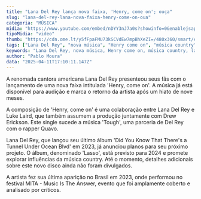 ```yaml
---
title: "Lana Del Rey lança nova faixa, 'Henry, come on'; ouça"
slug: "lana-del-rey-lana-nova-faixa-henry-come-on-oua"
categoria: "MÚSICA"
midia: "https://www.youtube.com/embed/nDYY3nJ7a0s?showinfo=0&enablejsapi=1"
tipoMidia: "video"
thumb: "https://cdn.ome.lt/y5fFpaFMU73kSCVdEw7mpBhXeZI=/480x360/smart/extras/conteudos/omelete_THUMB_-_2025-04-11T135125.350.png"
tags: ["Lana Del Rey", "nova música", "Henry come on", "música country", "lançamento de single", "colaboração musical", "Luke Laird", "Drew Erickson"]
keywords: "Lana Del Rey, nova música, Henry come on, música country, lançamento de single, colaboração musical, Luke Laird, Drew Erickson"
author: "Pablo Moura"
data: "2025-04-11T17:10:11.147Z"
---
```


A renomada cantora americana Lana Del Rey presenteou seus fãs com o lançamento de uma nova faixa intitulada 'Henry, come on'. A música já está disponível para audição e marca o retorno da artista após um hiato de nove meses.

A composição de 'Henry, come on' é uma colaboração entre Lana Del Rey e Luke Laird, que também assumem a produção juntamente com Drew Erickson. Este single sucede a música 'Tough', uma parceria de Del Rey com o rapper Quavo.

Lana Del Rey, que lançou seu último álbum 'Did You Know That There's a Tunnel Under Ocean Blvd' em 2023, já anunciou planos para seu próximo projeto. O álbum, denominado 'Lasso', está previsto para 2024 e promete explorar influências da música country. Até o momento, detalhes adicionais sobre este novo disco ainda não foram divulgados.

A artista fez sua última aparição no Brasil em 2023, onde performou no festival MITA - Music Is The Answer, evento que foi amplamente coberto e analisado por críticos.